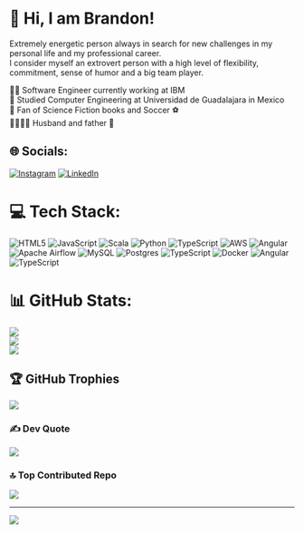 # 👋 Hi, I am Brandon!
Extremely energetic person always in search for new challenges in my personal life and my professional career. <br>I consider myself an extrovert person with a high level of flexibility, commitment, sense of humor and a big team player.

🧑‍💻 Software Engineer currently working at IBM <br/>
🏫 Studied Computer Engineering at Universidad de Guadalajara in Mexico <br/>
🚀 Fan of Science Fiction books and Soccer ⚽ <br/>
🤵‍♂️👰‍♀️ Husband and father 👶 <br/>



## 🌐 Socials:
[![Instagram](https://img.shields.io/badge/Instagram-%23E4405F.svg?logo=Instagram&logoColor=white)](https://instagram.com/brandon.cardenasg) [![LinkedIn](https://img.shields.io/badge/LinkedIn-%230077B5.svg?logo=linkedin&logoColor=white)](https://linkedin.com/in/cardebab) 

# 💻 Tech Stack:
![HTML5](https://img.shields.io/badge/html5-%23E34F26.svg?style=for-the-badge&logo=html5&logoColor=white) ![JavaScript](https://img.shields.io/badge/javascript-%23323330.svg?style=for-the-badge&logo=javascript&logoColor=%23F7DF1E) ![Scala](https://img.shields.io/badge/scala-%23DC322F.svg?style=for-the-badge&logo=scala&logoColor=white) ![Python](https://img.shields.io/badge/python-3670A0?style=for-the-badge&logo=python&logoColor=ffdd54) ![TypeScript](https://img.shields.io/badge/typescript-%23007ACC.svg?style=for-the-badge&logo=typescript&logoColor=white) ![AWS](https://img.shields.io/badge/AWS-%23FF9900.svg?style=for-the-badge&logo=amazon-aws&logoColor=white) ![Angular](https://img.shields.io/badge/angular-%23DD0031.svg?style=for-the-badge&logo=angular&logoColor=white) ![Apache Airflow](https://img.shields.io/badge/Apache%20Airflow-017CEE?style=for-the-badge&logo=Apache%20Airflow&logoColor=white) ![MySQL](https://img.shields.io/badge/mysql-4479A1.svg?style=for-the-badge&logo=mysql&logoColor=white) ![Postgres](https://img.shields.io/badge/postgres-%23316192.svg?style=for-the-badge&logo=postgresql&logoColor=white) ![TypeScript](https://img.shields.io/badge/typescript-%23007ACC.svg?style=for-the-badge&logo=typescript&logoColor=white) ![Docker](https://img.shields.io/badge/docker-%230db7ed.svg?style=for-the-badge&logo=docker&logoColor=white) ![Angular](https://img.shields.io/badge/angular-%23DD0031.svg?style=for-the-badge&logo=angular&logoColor=white) ![TypeScript](https://img.shields.io/badge/typescript-%23007ACC.svg?style=for-the-badge&logo=typescript&logoColor=white)
# 📊 GitHub Stats:
![](https://github-readme-stats.vercel.app/api?username=BrandonCardenasG&theme=github_dark&hide_border=true&include_all_commits=false&count_private=false)<br/>
![](https://github-readme-streak-stats.herokuapp.com/?user=BrandonCardenasG&theme=github_dark&hide_border=true)<br/>
![](https://github-readme-stats.vercel.app/api/top-langs/?username=BrandonCardenasG&theme=github_dark&hide_border=true&include_all_commits=false&count_private=false&layout=compact)

## 🏆 GitHub Trophies
![](https://github-profile-trophy.vercel.app/?username=BrandonCardenasG&theme=radical&no-frame=true&no-bg=false&margin-w=4)

### ✍️ Dev Quote
![](https://quotes-github-readme.vercel.app/api?type=horizontal&theme=light)

### 🔝 Top Contributed Repo
![](https://github-contributor-stats.vercel.app/api?username=BrandonCardenasG&limit=5&theme=github_dark&combine_all_yearly_contributions=true)

---
[![](https://visitcount.itsvg.in/api?id=BrandonCardenasG&icon=0&color=0)](https://visitcount.itsvg.in)

<!-- Proudly created with GPRM ( https://gprm.itsvg.in ) -->
